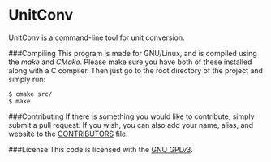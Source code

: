 UnitConv
========
UnitConv is a command-line tool for unit conversion.

###Compiling
This program is made for GNU/Linux, and is compiled using the _make_ and _CMake_. Please make sure you have both of these installed along with a C compiler. Then just go to the root directory of the project and simply run:
```
$ cmake src/
$ make
```

###Contributing
If there is something you would like to contribute, simply submit a pull request. If you wish, you can also add your name, alias, and website to the [CONTRIBUTORS](/CONTRIBUTORS.md) file.

###License
This code is licensed with the [GNU GPLv3](/LICENSE).
